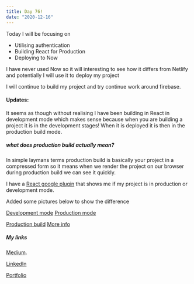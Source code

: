 ```yaml
---
title: Day 76!
date: "2020-12-16"
---
```



Today I will be focusing on 

- Utilising authentication
- Building React for Production
- Deploying to Now

I have never used Now so it will interesting to see how it differs from Netlify and potentially I will use it to deploy my project 

I will continue to build my project and try continue work around firebase.



#### Updates:

It seems as though without realising I have been building in React in development mode which makes sense because when you are building a project it is in the development stages! When it is deployed it is then in the production build mode.

##### what does production build actually mean?

In simple laymans terms production build is basically your project in a compressed form so it means when we render the project on our browser  during production build we can see it quickly.

I have a [React google plugin](https://chrome.google.com/webstore/detail/react-developer-tools/fmkadmapgofadopljbjfkapdkoienihi) that shows me if my project is in production or development mode. 

Added some pictures below to show the difference 

[Development mode](./dev.png)
[Production mode](./production.png)

[Production build](https://create-react-app.dev/docs/production-build/)
[More info](https://stackoverflow.com/questions/48151128/difference-between-production-and-development-build-in-reactjs#:~:text=The%20production%20build%2C%20on%20the,you're%20loading%20with%20Webpack.)





##### My links 
[Medium](https://medium.com/@kalemajoanna).

[LinkedIn](https://www.linkedin.com/in/joanna-e-kalema-a5a5b4136/)

[Portfolio](https://joannathedeveloper.netlify.app/)



